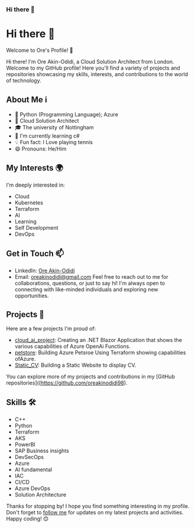 ### Hi there 👋

<!--
**oreakinodidi98/oreakinodidi98** is a ✨ _special_ ✨ repository because its `README.md` (this file) appears on your GitHub profile.

Here are some ideas to get you started:

- 🔭 I’m currently working on ...
- 🌱 I’m currently learning ...
- 👯 I’m looking to collaborate on ...
- 🤔 I’m looking for help with ...
- 💬 Ask me about ...
- 📫 How to reach me: ...
- 😄 Pronouns: ...
- ⚡ Fun fact: ...
-->
# Hi there 👋
Welcome to Ore's Profile! 👋

Hi there! I'm Ore Akin-Odidi, a Cloud Solution  Architect from London. Welcome to my GitHub profile! Here you'll find a variety of projects and repositories showcasing my skills, interests, and contributions to the world of technology.

## About Me ℹ️
- 🌟 Python (Programming Language); Azure
- 💼 Cloud Solution Architect
- 🎓 The university of Nottingham
- 🌱 I'm currently learning c#
- 💡 Fun fact: I Love playing tennis
- 😄 Pronouns: He/Him

## My Interests 🌍
I'm deeply interested in:
- Cloud
- Kubernetes
- Terraform
- AI
- Learning
- Self Development
- DevOps

## Get in Touch 📫
- LinkedIn: [Ore Akin-Odidi](www.linkedin.com/in/ore-akin-odidi-47581317a)
- Email: oreakinodidi@gmail.com
Feel free to reach out to me for collaborations, questions, or just to say hi! I'm always open to connecting with like-minded individuals and exploring new opportunities.

## Projects 🚀
Here are a few projects I'm proud of:
- [cloud_ai_project](https://github.com/oreakinodidi98/cloud_ai_project): Creating an .NET Blazor Application that shows the various capabilities of Azure OpenAi Functions.
- [petstore](https://github.com/oreakinodidi98/petstore): Building Azure Petsroe Using Terraform showing capabilities ofAzure.
- [Static_CV](https://github.com/oreakinodidi98/oreakinodidi98.github.io): Building a Static Website to display CV.

You can explore more of my projects and contributions in my [GitHub repositories]((https://github.com/oreakinodidi98).

## Skills 🛠️
- C++
- Python
- Terraform
- AKS
- PowerBI
- SAP Business insights
- DevSecOps
- Azure
- AI fundamental
- IAC
- CI/CD
- Azure DevOps
- Solution Architecture

Thanks for stopping by! I hope you find something interesting in my profile. Don't forget to [follow me](https://github.com/oreakinodidi98) for updates on my latest projects and activities. Happy coding! 😊
